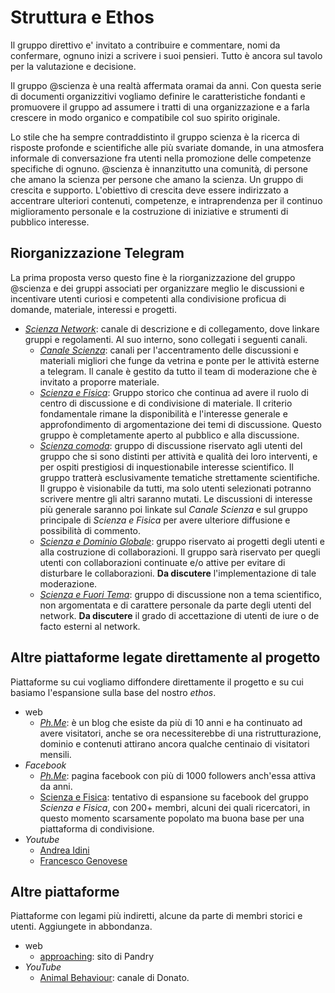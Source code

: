 # Struttura e Ethos

Il gruppo direttivo e' invitato a contribuire e commentare, nomi da confermare, ognuno inizi a scrivere i suoi pensieri. Tutto è ancora sul tavolo per la valutazione e decisione.

Il gruppo @scienza è una realtà affermata oramai da anni. Con questa serie di documenti organizzitivi vogliamo definire le caratteristiche fondanti e promuovere il gruppo ad assumere i tratti di una organizzazione e a farla crescere in modo organico e compatibile col suo spirito originale.

Lo stile che ha sempre contraddistinto il gruppo scienza è la ricerca di risposte profonde e scientifiche alle più svariate domande, in una atmosfera informale di conversazione fra utenti nella promozione delle competenze specifiche di ognuno. @scienza è innanzitutto una comunità, di persone che amano la scienza per persone che amano la scienza. Un gruppo di crescita e supporto. L'obiettivo di crescita deve essere indirizzato a accentrare ulteriori contenuti, competenze, e intraprendenza per il continuo miglioramento personale e la costruzione di iniziative e strumenti di pubblico interesse.

## Riorganizzazione Telegram

La prima proposta verso questo fine è la riorganizzazione del gruppo @scienza e dei gruppi associati per organizzare meglio le discussioni e incentivare utenti curiosi e competenti alla condivisione proficua di domande, materiale, interessi e progetti.

- [_Scienza Network_](https://t.me/scienzanetwork): canale di descrizione e di collegamento, dove linkare gruppi e regolamenti. Al suo interno, sono collegati i seguenti canali.
  - [_Canale Scienza_](https://t.me/canalescienza): canali per l'accentramento delle discussioni e materiali migliori che funge da vetrina e ponte per le attività esterne a telegram. Il canale è gestito da tutto il team di moderazione che è invitato a proporre materiale.
  - [_Scienza e Fisica_](https://t.me/scienza): Gruppo storico che continua ad avere il ruolo di centro di discussione e di condivisione di materiale. Il criterio fondamentale rimane la disponibilità e l'interesse generale e approfondimento di argomentazione dei temi di discussione. Questo gruppo è completamente aperto al pubblico e alla discussione.
  - [_Scienza comoda_](?): gruppo di discussione riservato agli utenti del gruppo che si sono distinti per attività e qualità dei loro interventi, e per ospiti prestigiosi di inquestionabile interesse scientifico. Il gruppo tratterà esclusivamente tematiche strettamente scientifiche. Il gruppo è visionabile da tutti, ma solo utenti selezionati potranno scrivere mentre gli altri saranno mutati. Le discussioni di interesse più generale saranno poi linkate sul _Canale Scienza_ e sul gruppo principale di _Scienza e Fisica_ per avere ulteriore diffusione e possibilità di commento.
  - [_Scienza e Dominio Globale_](@scienzadominio?): gruppo riservato ai progetti degli utenti e alla costruzione di collaborazioni. Il gruppo sarà riservato per quegli utenti con collaborazioni continuate e/o attive per evitare di disturbare le collaborazioni. **Da discutere** l'implementazione di tale moderazione.
  - [_Scienza e Fuori Tema_](@scienzaft?): gruppo di discussione non a tema scientifico, non argomentata e di carattere personale da parte degli utenti del network. **Da discutere** il grado di accettazione di utenti de iure o de facto esterni al network.
  
## Altre piattaforme legate direttamente al progetto

Piattaforme su cui vogliamo diffondere direttamente il progetto e su cui basiamo l'espansione sulla base del nostro _ethos_.

- web
  - [_Ph.Me_](http://www.phme.it): è un blog che esiste da più di 10 anni e ha continuato ad avere visitatori, anche se ora necessiterebbe di una ristrutturazione, dominio e contenuti attirano ancora qualche centinaio di visitatori mensili.
- _Facebook_
  - [_Ph.Me_](https://www.facebook.com/phmeit/): pagina facebook con più di 1000 followers anch'essa attiva da anni.
  - [Scienza e Fisica](https://www.facebook.com/groups/scienzati/): tentativo di espansione su facebook del gruppo _Scienza e Fisica_, con 200+ membri, alcuni dei quali ricercatori, in questo momento scarsamente popolato ma buona base per una piattaforma di condivisione.
- _Youtube_
  - [Andrea Idini](https://www.youtube.com/channel/UCZTtHMX7h5fBYfEIwjrCpiA)
  - [Francesco Genovese](https://www.youtube.com/user/anisama1987)
  
## Altre piattaforme

Piattaforme con legami più indiretti, alcune da parte di membri storici e utenti. Aggiungete in abbondanza.

- web
  - [approaching](https://en.approaching.it): sito di Pandry
- _YouTube_
  - [Animal Behaviour](https://www.youtube.com/channel/UCtuinzzByLwI6QaByoGUSrQ): canale di Donato.
